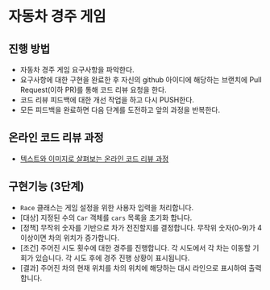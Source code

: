 # 자동차 경주 게임
## 진행 방법
* 자동차 경주 게임 요구사항을 파악한다.
* 요구사항에 대한 구현을 완료한 후 자신의 github 아이디에 해당하는 브랜치에 Pull Request(이하 PR)를 통해 코드 리뷰 요청을 한다.
* 코드 리뷰 피드백에 대한 개선 작업을 하고 다시 PUSH한다.
* 모든 피드백을 완료하면 다음 단계를 도전하고 앞의 과정을 반복한다.

## 온라인 코드 리뷰 과정
* [텍스트와 이미지로 살펴보는 온라인 코드 리뷰 과정](https://github.com/next-step/nextstep-docs/tree/master/codereview)

## 구현기능 (3단계)
- `Race` 클래스는 게임 설정을 위한 사용자 입력을 처리합니다.
- [대상] 지정된 수의 `Car` 객체를 `cars` 목록을 초기화 합니다.
- [정책] 무작위 숫자를 기반으로 차가 전진할지를 결정합니다. 무작위 숫자(0-9)가 4 이상이면 차의 위치가 증가합니다.
- [조건] 주어진 시도 횟수에 대한 경주를 진행합니다. 각 시도에서 각 차는 이동할 기회가 있습니다. 각 시도 후에 경주 진행 상황이 표시됩니다.
- [결과] 주어진 차의 현재 위치를 차의 위치에 해당하는 대시 라인으로 표시하여 출력합니다.
